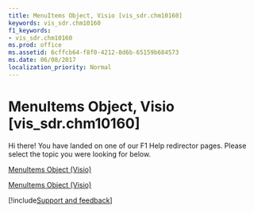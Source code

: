 ```yaml
---
title: MenuItems Object, Visio [vis_sdr.chm10160]
keywords: vis_sdr.chm10160
f1_keywords:
- vis_sdr.chm10160
ms.prod: office
ms.assetid: 6cffcb64-f8f0-4212-8d6b-65159b684573
ms.date: 06/08/2017
localization_priority: Normal
---
```



# MenuItems Object, Visio [vis_sdr.chm10160]

Hi there! You have landed on one of our F1 Help redirector pages. Please select the topic you were looking for below.

[MenuItems Object (Visio)](https://msdn.microsoft.com/library/5f007f6a-2ab3-5b16-7779-2d2c27f8ecca.aspx)

[MenuItems Object (Visio)](https://msdn.microsoft.com/library/7799eff9-5432-9c44-2e74-345479eef5b6%28Office.15%29.aspx)

[!include[Support and feedback](~/includes/feedback-boilerplate.md)]